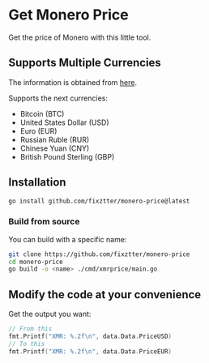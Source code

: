 # Get Monero Price

Get the price of Monero with this little tool.

## Supports Multiple Currencies

The information is obtained from [here](https://api.nanopool.org/v1/xmr/prices).

Supports the next currencies:

- Bitcoin (BTC)
- United States Dollar (USD)
- Euro (EUR)
- Russian Ruble (RUR)
- Chinese Yuan (CNY)
- British Pound Sterling (GBP)

## Installation

```sh
go install github.com/fixztter/monero-price@latest
```

### Build from source

You can build with a specific name:

```sh
git clone https://github.com/fixztter/monero-price
cd monero-price
go build -o <name> ./cmd/xmrprice/main.go
```

## Modify the code at your convenience

Get the output you want:

```go
// From this
fmt.Printf("XMR: %.2f\n", data.Data.PriceUSD)
// To this
fmt.Printf("XMR: %.2f\n", data.Data.PriceEUR)
```
##
